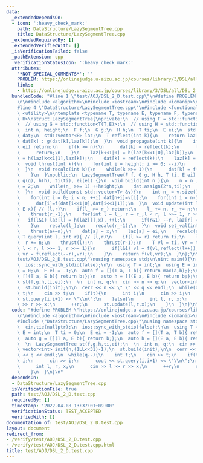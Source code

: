 ```yaml
---
data:
  _extendedDependsOn:
  - icon: ':heavy_check_mark:'
    path: DataStructure/LazySegmentTree.cpp
    title: DataStructure/LazySegmentTree.cpp
  _extendedRequiredBy: []
  _extendedVerifiedWith: []
  _isVerificationFailed: false
  _pathExtension: cpp
  _verificationStatusIcon: ':heavy_check_mark:'
  attributes:
    '*NOT_SPECIAL_COMMENTS*': ''
    PROBLEM: https://onlinejudge.u-aizu.ac.jp/courses/library/3/DSL/all/DSL_2_D
    links:
    - https://onlinejudge.u-aizu.ac.jp/courses/library/3/DSL/all/DSL_2_D
  bundledCode: "#line 1 \"test/AOJ/DSL_2_D.test.cpp\"\n#define PROBLEM \"https://onlinejudge.u-aizu.ac.jp/courses/library/3/DSL/all/DSL_2_D\"\
    \n\n#include <algorithm>\n#include <iostream>\n#include <iomanip>\n#include <vector>\n\
    #line 4 \"DataStructure/LazySegmentTree.cpp\"\n#include <functional>\n#include\
    \ <utility>\n\ntemplate <typename T, typename E, typename F, typename G, typename\
    \ H>\nstruct LazySegmentTree{\nprivate:\n  // using F = std::function<T(T,T)>;\n\
    \  // using G = std::function<T(T,E)>;\n  // using H = std::function<E(E,E)>;\n\
    \  int n, height;\n  F f;\n  G g;\n  H h;\n  T ti;\n  E ei;\n  std::vector<T>\
    \ dat;\n  std::vector<E> laz;\n  T reflect(int k){\n    return laz[k] == ei ?\
    \ dat[k] : g(dat[k],laz[k]);\n  }\n  void propagate(int k){\n    if(laz[k] ==\
    \ ei) return;\n    if(k >= n){\n      dat[k] = reflect(k);\n      laz[k] = ei;\n\
    \      return;\n    }\n    laz[k<<1|0] = h(laz[k<<1|0],laz[k]);\n    laz[k<<1|1]\
    \ = h(laz[k<<1|1],laz[k]);\n    dat[k] = reflect(k);\n    laz[k] = ei;\n  }\n\
    \  void thrust(int k){\n    for(int i = height; i >= 0; --i)\n      propagate(k>>i);\n\
    \  }\n  void recalc(int k){\n    while(k >>= 1){\n      dat[k] = f(reflect(k<<1|0),reflect(k<<1|1));\n\
    \    }\n  }\npublic:\n  LazySegmentTree(F f, G g, H h, T ti, E ei) :\n    f(f),\
    \ g(g), h(h), ti(ti), ei(ei) {}\n  void build(int n_){\n    n = n_;\n    height\
    \ = 2;\n    while(n_ >>= 1) ++height;\n    dat.assign(2*n,ti);\n    laz.assign(2*n,ei);\n\
    \  }\n  void build(const std::vector<T> &v){\n    int n_ = v.size();\n    build(n_);\n\
    \    for(int i = 0; i < n; ++i) dat[n+i]=v[i];\n    for(int i = n-1; i >= 0; --i)\n\
    \      dat[i]=f(dat[i<<1|0],dat[i<<1|1]);\n  }\n  void update(int l_, int r_,\
    \ E x){ // [l,r)\n    if(l_ >= r_) return;\n    l_ += n, r_ += n;\n    thrust(l_);\n\
    \    thrust(r_-1);\n    for(int l = l_, r = r_;l < r; l >>= 1, r >>= 1){\n   \
    \   if(l&1) laz[l] = h(laz[l],x), ++l;\n      if(r&1) --r, laz[r] = h(laz[r],x);\n\
    \    }\n    recalc(l_);\n    recalc(r_-1);\n  }\n  void set_val(int a, T x){\n\
    \    thrust(a+=n);\n    dat[a] = x;\n    laz[a] = ei;\n    recalc(a);\n  }\n \
    \ T query(int l, int r){ // [l,r)\n    if(l >= r) return ti;\n    l += n;\n  \
    \  r += n;\n    thrust(l);\n    thrust(r-1);\n    T vl = ti, vr = ti;\n    for(;\
    \ l < r; l >>= 1, r >>= 1){\n      if(l&1) vl = f(vl,reflect(l++));\n      if(r&1)\
    \ vr = f(reflect(--r),vr);\n    }\n    return f(vl,vr);\n  }\n};\n\n#line 8 \"\
    test/AOJ/DSL_2_D.test.cpp\"\nusing namespace std;\n\nint main(){\n  cin.tie(nullptr);\n\
    \  ios::sync_with_stdio(false);\n\n  using T = int;\n  using E = int;\n  T ti\
    \ = 0;\n  E ei = -1;\n  auto f = [](T a, T b){ return max(a,b);};\n  auto g =\
    \ [](T a, E b){ return b;};\n  auto h = [](E a, E b){ return b;};\n  \n  LazySegmentTree\
    \ st(f,g,h,ti,ei);\n  \n  int n, q;\n  cin >> n >> q;\n  vector<int> init(n,(1LL<<31)-1);\n\
    \  st.build(init);\n\n  cerr << n << \" \" << q << endl;\n  while(q--){\n    int\
    \ t;\n    cin >> t;\n    if(t){\n      int i;\n      cin >> i;\n      cout <<\
    \ st.query(i,i+1) << \"\\n\";\n    }else{\n      int l, r, x;\n      cin >> l\
    \ >> r >> x;\n      ++r;\n      st.update(l,r,x);\n    }\n  }\n}\n"
  code: "#define PROBLEM \"https://onlinejudge.u-aizu.ac.jp/courses/library/3/DSL/all/DSL_2_D\"\
    \n\n#include <algorithm>\n#include <iostream>\n#include <iomanip>\n#include <vector>\n\
    #include \"DataStructure/LazySegmentTree.cpp\"\nusing namespace std;\n\nint main(){\n\
    \  cin.tie(nullptr);\n  ios::sync_with_stdio(false);\n\n  using T = int;\n  using\
    \ E = int;\n  T ti = 0;\n  E ei = -1;\n  auto f = [](T a, T b){ return max(a,b);};\n\
    \  auto g = [](T a, E b){ return b;};\n  auto h = [](E a, E b){ return b;};\n\
    \  \n  LazySegmentTree st(f,g,h,ti,ei);\n  \n  int n, q;\n  cin >> n >> q;\n \
    \ vector<int> init(n,(1LL<<31)-1);\n  st.build(init);\n\n  cerr << n << \" \"\
    \ << q << endl;\n  while(q--){\n    int t;\n    cin >> t;\n    if(t){\n      int\
    \ i;\n      cin >> i;\n      cout << st.query(i,i+1) << \"\\n\";\n    }else{\n\
    \      int l, r, x;\n      cin >> l >> r >> x;\n      ++r;\n      st.update(l,r,x);\n\
    \    }\n  }\n}\n"
  dependsOn:
  - DataStructure/LazySegmentTree.cpp
  isVerificationFile: true
  path: test/AOJ/DSL_2_D.test.cpp
  requiredBy: []
  timestamp: '2022-04-08 13:37:01+09:00'
  verificationStatus: TEST_ACCEPTED
  verifiedWith: []
documentation_of: test/AOJ/DSL_2_D.test.cpp
layout: document
redirect_from:
- /verify/test/AOJ/DSL_2_D.test.cpp
- /verify/test/AOJ/DSL_2_D.test.cpp.html
title: test/AOJ/DSL_2_D.test.cpp
---
```

